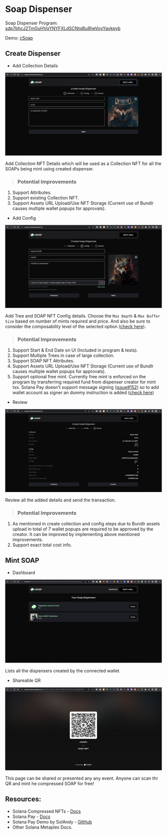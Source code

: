 # Soap Dispenser

Soap Dispenser Program: [sdp7bhcJ2TmGuHVqYNYFXLdSCNtqBu8heVoyYavkpyb](https://explorer.solana.com/address/sdp7bhcJ2TmGuHVqYNYFXLdSCNtqBu8heVoyYavkpyb?cluster=devnet)

Demo: [cSoap](https://csoap.saicharanpogul.xyz)

## Create Dispenser

- Add Collection Details

![createCollection](/app/public/createCollection.png)

Add Collection NFT Details which will be used as a Collection NFT for all the SOAPs being mint using created dispenser.

> ### Potential Improvements

1. Support Attributes.
2. Support existing Collection NFT.
3. Support Assets URL Upload/Use NFT Storage (Current use of Bundlr causes multiple wallet popups for approvals).

- Add Config

![config](/app/public/config.png)

Add Tree and SOAP NFT Config details. Choose the `Max Depth` & `Max Buffer Size` based on number of mints required and price. And also be sure to consider the composability level of the selected option ([check here](https://compressed.app/)).

> ### Potential Improvements

1. Support Start & End Date on UI (Included in program & tests).
2. Support Multiple Trees in case of large collection.
3. Support SOAP NFT Attributes.
4. Support Assets URL Upload/Use NFT Storage (Current use of Bundlr causes multiple wallet popups for approvals).
5. Support optional free mint. Currently free mint is enforced on the program by transferring required fund from dispenser creator for mint txs. Solana Pay doesn't support message signing ([issue#152](https://github.com/solana-labs/solana-pay/issues/152)) so to add wallet account as signer an dummy instruction is added ([check here](https://github.com/saicharanpogul/soap-dispenser/blob/48735538c0e3c3532c9a63b79d2795fe966d2314/app/src/app/api/mint/route.ts#L184))

- Review

![review](/app/public/review.png)

Review all the added details and send the transaction.

> ### Potential Improvements

1. As mentioned in create collection and config steps due to Bundlr assets upload in total of 7 wallet popups are required to be approved by the creator. It can be improved by implementing above mentioned improvements.
2. Support exact total cost info.

## Mint SOAP

- Dashboard

![dashboard](/app/public/dashboard.png)

Lists all the dispensers created by the connected wallet.

- Shareable QR

![scan](/app/public/scan.png)

This page can be shared or presented any any event. Anyone can scan thr QR and mint he compressed SOAP for free!

## Resources:

- Solana Compressed NFTs - [Docs](https://docs.solana.com/de/developing/guides/compressed-nfts)
- Solana Pay - [Docs](https://docs.solanapay.com/)
- Solana Pay Demo by SolAndy - [GitHub](https://github.com/loopcreativeandy/solana-pay-demo)
- Other Solana Metaplex Docs.
